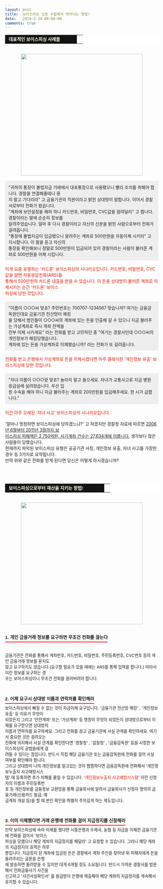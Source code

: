 ```yaml
---
layout: post
title:  보이스피싱 신종 수법에서 벗어나는 방법!
date:   2019-3-24 00:00:00
comments: true
---
```




<span style="font-size: 10pt;"><div><table width="99%" bgcolor="#ffffff" cellspacing="1" cellpadding="2"><tbody><tr><td width="220" bgcolor="#141313" style-="border-bottom:#141313 1px solid; border-left:#141313 1px solid; border-top:#141313 1px solid; &#13;&#10;border-right:#141313 1px solid"><span style="color: rgb(0, 0, 0); font-family: 맑은 고딕, dotum, verdana; font-size: 11pt;"><strong><span syle="font-size:11pt"><font color="#fffff0">&nbsp;대표적인 보이스피싱 사례들</font></span></strong></span></td><td style="border-width: 0px 0px 1px; border-style: solid; border-color: rgb(255, 255, 255) rgb(255, 255, 255) rgb(20, 19, 19);"><span style="font-size: 11pt;"><font color="#000000">&nbsp;</font></span></td></tr></tbody></table><br><div class="imageblock center" style="text-align: center; clear: both;"><span data-url="https://t1.daumcdn.net/cfile/tistory/2077EF514E1FD46622?download" data-lightbox="lightbox"><img width="400" height="327" style="height: auto; cursor: pointer; max-width: 100%;" alt="" src="https://t1.daumcdn.net/cfile/tistory/2077EF514E1FD46622" filename="cfile30.uf@2077EF514E1FD46622711D.jpg" filemime=""></span></div><br><div class="txc-textbox" style="padding: 10px; border: 1px solid rgb(238, 238, 238); border-image: none; background-color: rgb(238, 238, 238);">"귀하의 통장이 불법자금 거래에서 대포통장으로 사용됐으니 빨리 조치를 취해야 합니다. 경찰을 연결해줄테니 끊<br> 지 말고 기다리라" 고 금융기관의 직원이라고 밝힌 상대방이 말합니다. 이어서 경찰서로부터 전화가 왔습니다.<br> "계좌에 보안설정을 해야 하니 카드번호, 비밀번호, CVC값을 알려달라" 고 합니다. 경찰이라는 말에 순순히 정보를<br> 알려주었습니다. 얼마 후 다시 경찰이라고 자신의 신분을 밝힌 사람으로부터 전화가 걸려옵니다. <br> "통장에 불법자금이 입금됐으니 알려주는 계좌로 500만원을 자동이체 시키라" 고 지시합니다. 이 말을 듣고 자신의<br> 통장을 확인해보니 정말로 500만원이 입금되어 있어 경찰이라는 사람이 불러준 계좌로 500만원을 이체 시킵니다.</div><br><font color="#e31600">이게 요즘 유행하는 '카드론' 보이스피싱의 시나리오입니다. 카드번호, 비밀번호, CVC값을 알면 자동응답전화(ARS)를<br> 통해서 500만원의 카드론 대출을 받을 수 있습니다. 이 돈을 상대방이 불러준 계좌로 이체시키는 순간 '카드론' 보이스<br> 피싱에 당한 것입니다.</font><br><br><div class="txc-textbox" style="padding: 10px; border: 1px solid rgb(238, 238, 238); border-image: none; background-color: rgb(238, 238, 238);">"이름이 ○○○씨 맞죠? 주민번호는 700707-1234567 맞습니까? 여기는 금융감독원인데요 금융기관 전산망이 해킹<br> 을 당해서 범인들이 ○○○씨의 계좌에 있는 돈을 인출해 갈 수 있으니 지금 불러주는 가상계좌로 즉시 계좌 잔액을<br> 전부 이체 시키세요" 라는 전화를 받고 고민하던 중 "여기는 경찰서인데 ○○○씨의 개인정보가 해킹당했습니다.<br>계좌에 있는 돈을 가상계좌로 이체했습니까? 라는 전화가 또 걸려옵니다.<br></div><br><font color="#e31600">전화를 받고 은행에서 가상계좌로 돈을 이체시켰다면 아주 클래식한 '개인정보 유출' 보이스피싱에 당한 것입니다.<br></font><br><div class="txc-textbox" style="padding: 10px; border: 1px solid rgb(238, 238, 238); border-image: none; background-color: rgb(238, 238, 238);">"자녀 이름이 ○○○양 맞죠? 놀라지 말고 들으세요. 자녀가 교통사고로 지금 병원 응급실에 실려왔습니다. 우선 입<br> 원 수속을 해야 하니 지금 불러주는 계좌로 200만원을 입금해주세요. 한 시가 급합니다."<br></div><br><font color="#e31600">이건 아주 오래된 '자녀 사고' 보이스피싱의 시나리오입니다.</font><br><br>'얼마나 멍청하면 보이스피싱에 당하겠느냐?' 고 하겠지만 경찰청 자료에 따르면 <u>2006년 6월부터 2011년 3월까지 보<br> 이스피싱 피해액은 2,750억원, 사기계좌 건수는 27,634개에 이릅니다.</u> 생각보다 많은 사람들이 당했습니다.<br>현재까지 파악된 보이스피싱 유형은 공공기관 사칭, 개인정보 유출, 자녀 사고를 가장한 경우 등 3가지로 요약됩니다.<br>만약 위와 같은 전화를 받게 된다면 당신은 어떻게 하시겠습니까?<br><br><br><br><table width="99%" bgcolor="#ffffff" cellspacing="1" cellpadding="2"><tbody><tr><td width="310" bgcolor="#141313" style-="border-bottom:#141313 1px solid; border-left:#141313 1px solid; border-top:#141313 1px solid; &#13;&#10;border-right:#141313 1px solid"><span style="color: rgb(0, 0, 0); font-family: 맑은 고딕, dotum, verdana; font-size: 11pt;"><strong><span syle="font-size:11pt"><font color="#fffff0">&nbsp;보이스피싱으로부터 재산을 지키는 방법!</font></span></strong></span></td><td style="border-width: 0px 0px 1px; border-style: solid; border-color: rgb(255, 255, 255) rgb(255, 255, 255) rgb(20, 19, 19);"><span style="font-size: 11pt;"><font color="#000000">&nbsp;</font></span></td></tr></tbody></table><br><p style="margin: 0px;"><div class="imageblock center" style="text-align: center; clear: both;"><span data-url="https://t1.daumcdn.net/cfile/tistory/1977EF514E1FD46621?download" data-lightbox="lightbox"><img width="400" height="285" style="height: auto; cursor: pointer; max-width: 100%;" alt="" src="https://t1.daumcdn.net/cfile/tistory/1977EF514E1FD46621" filename="cfile6.uf@1977EF514E1FD466215420.jpg" filemime=""></span></div><p></p>
<p style="margin: 0px;"><br></p><h3 style="font: bold 11pt/normal 맑은 고딕, Dotum, Sans-serif; margin: 0px; padding: 0px 0px 5px; border-bottom-color: rgb(255, 0, 0); border-bottom-width: 2px; border-bottom-style: solid; float: left; font-size-adjust: none; font-stretch: normal;">1. 개인 금융거래 정보를 요구하면 무조건 전화를 끊는다</h3><p></p></div><p></p></span><p><br><span style="font-size: 10pt;">﻿</span><br></p><span style="font-size: 10pt;"><p>﻿금융기관은 전화를 통해서 계좌번호, 카드번호, 비밀번호, 주민등록번호, CVC번호 등의 개인 금융거래 정보를 묻지도<br> 않고 요구하지도 않습니다.(요구할 필요가 있을 때에는 ARS를 통해 입력을 합니다.) 따라서 이런 정보를 요구하는 경<br> 우는 보이스피싱이니 무조건 전화를 끊어버려야 합니다.<br><br><br></p><h3 style="font: bold 11pt/normal 맑은 고딕, Dotum, Sans-serif; margin: 0px; padding: 0px 0px 5px; border-bottom-color: rgb(255, 0, 0); border-bottom-width: 2px; border-bottom-style: solid; float: left; font-size-adjust: none; font-stretch: normal;">2. 이체 요구시 상대방 이름과 연락처를 확인해라</h3><p><br><br>보이스피싱에서 빠질 수 없는 것이 자금이체 요구입니다. '금융기관 전산망 해킹' , '개인정보 유출' 등 이유가 무엇이<br> 되었든지 그리고 '안전계좌' 또는 '가상계좌' 등 명칭이 무엇이 되었든지 상대방으로부터 이체를 요구받으면 상대방의<br> 이름과 연락처를 요구하세요. 그리고 전화를 끊고 금융기관에 사실 관계를 확인하세요. 여기서 중요한 것은 걸려오는<br> 전화에 의지해서 사실 관계를 확인한다면 '경찰청' , '검찰청' , '금융감독원' 등을 사칭한 보이스피싱의 공범들에게 걸<br> 려들 수 있다는 점입니다. 반드시 직접 해당 금융기관 또는 금융감독원에 전화를 걸어 사실 여부를 확인해야 합니다.<br>그리고 상대방이 나의 개인정보를 알고있는 것이 찜찜하다면 금융감독원에 전화해서 '개인정보누출자 사고예방시스<br> 템' 에 등록하면 추가 피해를 줄일 수 있습니다. <font color="#e31600">'개인정보누출자 사고예방시스템'</font> 이란 신청자의 이름과 주민등록번<br> 호 등 개인정보를 금융정보 교환망을 통해 금융회사에 알려서 금융회사가 신청자 명의의 금융거래(신용카드 발급, 예<br> 금계좌 개설 등)을 할 때 본인 확인을 특별히 주의깊게 하는 제도입니다.<br><br><br></p><h3 style="font: bold 11pt/normal 맑은 고딕, Dotum, Sans-serif; margin: 0px; padding: 0px 0px 5px; border-bottom-color: rgb(255, 0, 0); border-bottom-width: 2px; border-bottom-style: solid; float: left; font-size-adjust: none; font-stretch: normal;">3. 이미 이체했다면 거래 은행에 전화를 걸어 지급정지를 신청해라</h3><p><br><br>만약 보이스피싱에 속아 이체를 했다면 시중은행과 우체국, 농협 등 자금을 이체한 금융기관에 전화를 걸어서 '보이스<br> 피싱을 당했으니 해당 계좌의 지급정지를 해달라' 고 요청할 수 있습니다. 그러나 해당 계좌의 지급정지의 효력은 하루<br> 뿐입니다. 지급정지 된 계좌에 입금된 돈은 경찰에서 계좌 주인을 찾아낸 뒤 피해자에게 돈을 돌려주라는 공문을 은행<br> 에 발송하면 돌려받을 수 있지만 대개 6개월 정도 소요됩니다.&nbsp;반드시 가까운 경찰서를 방문해서 전화금융사기 사건을<br> 신고하고 '사건사실확인서' 를 발급받아 은행에 제출해야 해당 계좌의 지급정지를 계속해서 유지할 수 있습니다.<br></p></span><p><br></p>